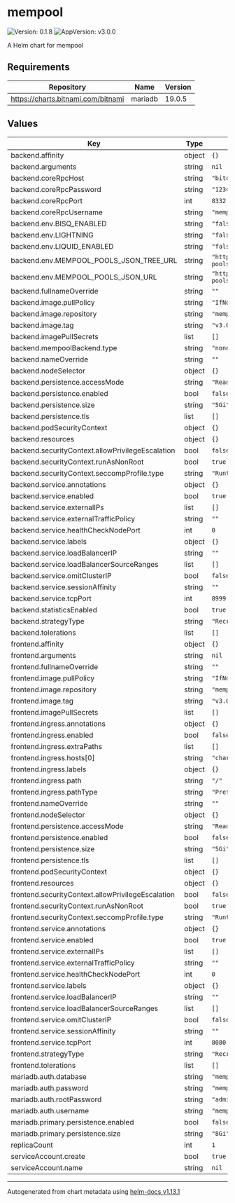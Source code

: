 # mempool

![Version: 0.1.8](https://img.shields.io/badge/Version-0.1.8-informational?style=flat-square) ![AppVersion: v3.0.0](https://img.shields.io/badge/AppVersion-v3.0.0-informational?style=flat-square)

A Helm chart for mempool

## Requirements

| Repository | Name | Version |
|------------|------|---------|
| https://charts.bitnami.com/bitnami | mariadb | 19.0.5 |

## Values

| Key | Type | Default | Description |
|-----|------|---------|-------------|
| backend.affinity | object | `{}` |  |
| backend.arguments | string | `nil` |  |
| backend.coreRpcHost | string | `"bitcoind"` |  |
| backend.coreRpcPassword | string | `"1234567890abcdefg"` |  |
| backend.coreRpcPort | int | `8332` |  |
| backend.coreRpcUsername | string | `"mempool"` |  |
| backend.env.BISQ_ENABLED | string | `"false"` |  |
| backend.env.LIGHTNING | string | `"false"` |  |
| backend.env.LIQUID_ENABLED | string | `"false"` |  |
| backend.env.MEMPOOL_POOLS_JSON_TREE_URL | string | `"https://api.github.com/repos/mempool/mining-pools/git/trees/master"` |  |
| backend.env.MEMPOOL_POOLS_JSON_URL | string | `"https://raw.githubusercontent.com/mempool/mining-pools/master/pools-v2.json"` |  |
| backend.fullnameOverride | string | `""` |  |
| backend.image.pullPolicy | string | `"IfNotPresent"` |  |
| backend.image.repository | string | `"mempool/backend"` |  |
| backend.image.tag | string | `"v3.0.0"` |  |
| backend.imagePullSecrets | list | `[]` |  |
| backend.mempoolBackend.type | string | `"none"` |  |
| backend.nameOverride | string | `""` |  |
| backend.nodeSelector | object | `{}` |  |
| backend.persistence.accessMode | string | `"ReadWriteOnce"` |  |
| backend.persistence.enabled | bool | `false` |  |
| backend.persistence.size | string | `"5Gi"` |  |
| backend.persistence.tls | list | `[]` |  |
| backend.podSecurityContext | object | `{}` |  |
| backend.resources | object | `{}` |  |
| backend.securityContext.allowPrivilegeEscalation | bool | `false` |  |
| backend.securityContext.runAsNonRoot | bool | `true` |  |
| backend.securityContext.seccompProfile.type | string | `"RuntimeDefault"` |  |
| backend.service.annotations | object | `{}` |  |
| backend.service.enabled | bool | `true` |  |
| backend.service.externalIPs | list | `[]` |  |
| backend.service.externalTrafficPolicy | string | `""` |  |
| backend.service.healthCheckNodePort | int | `0` |  |
| backend.service.labels | object | `{}` |  |
| backend.service.loadBalancerIP | string | `""` |  |
| backend.service.loadBalancerSourceRanges | list | `[]` |  |
| backend.service.omitClusterIP | bool | `false` |  |
| backend.service.sessionAffinity | string | `""` |  |
| backend.service.tcpPort | int | `8999` |  |
| backend.statisticsEnabled | bool | `true` |  |
| backend.strategyType | string | `"Recreate"` |  |
| backend.tolerations | list | `[]` |  |
| frontend.affinity | object | `{}` |  |
| frontend.arguments | string | `nil` |  |
| frontend.fullnameOverride | string | `""` |  |
| frontend.image.pullPolicy | string | `"IfNotPresent"` |  |
| frontend.image.repository | string | `"mempool/frontend"` |  |
| frontend.image.tag | string | `"v3.0.0"` |  |
| frontend.imagePullSecrets | list | `[]` |  |
| frontend.ingress.annotations | object | `{}` |  |
| frontend.ingress.enabled | bool | `false` |  |
| frontend.ingress.extraPaths | list | `[]` |  |
| frontend.ingress.hosts[0] | string | `"chart-example.local"` |  |
| frontend.ingress.labels | object | `{}` |  |
| frontend.ingress.path | string | `"/"` |  |
| frontend.ingress.pathType | string | `"Prefix"` |  |
| frontend.nameOverride | string | `""` |  |
| frontend.nodeSelector | object | `{}` |  |
| frontend.persistence.accessMode | string | `"ReadWriteOnce"` |  |
| frontend.persistence.enabled | bool | `false` |  |
| frontend.persistence.size | string | `"5Gi"` |  |
| frontend.persistence.tls | list | `[]` |  |
| frontend.podSecurityContext | object | `{}` |  |
| frontend.resources | object | `{}` |  |
| frontend.securityContext.allowPrivilegeEscalation | bool | `false` |  |
| frontend.securityContext.runAsNonRoot | bool | `true` |  |
| frontend.securityContext.seccompProfile.type | string | `"RuntimeDefault"` |  |
| frontend.service.annotations | object | `{}` |  |
| frontend.service.enabled | bool | `true` |  |
| frontend.service.externalIPs | list | `[]` |  |
| frontend.service.externalTrafficPolicy | string | `""` |  |
| frontend.service.healthCheckNodePort | int | `0` |  |
| frontend.service.labels | object | `{}` |  |
| frontend.service.loadBalancerIP | string | `""` |  |
| frontend.service.loadBalancerSourceRanges | list | `[]` |  |
| frontend.service.omitClusterIP | bool | `false` |  |
| frontend.service.sessionAffinity | string | `""` |  |
| frontend.service.tcpPort | int | `8080` |  |
| frontend.strategyType | string | `"Recreate"` |  |
| frontend.tolerations | list | `[]` |  |
| mariadb.auth.database | string | `"mempool"` |  |
| mariadb.auth.password | string | `"mempool"` |  |
| mariadb.auth.rootPassword | string | `"admin"` |  |
| mariadb.auth.username | string | `"mempool"` |  |
| mariadb.primary.persistence.enabled | bool | `false` |  |
| mariadb.primary.persistence.size | string | `"8Gi"` |  |
| replicaCount | int | `1` |  |
| serviceAccount.create | bool | `true` |  |
| serviceAccount.name | string | `nil` |  |

----------------------------------------------
Autogenerated from chart metadata using [helm-docs v1.13.1](https://github.com/norwoodj/helm-docs/releases/v1.13.1)
